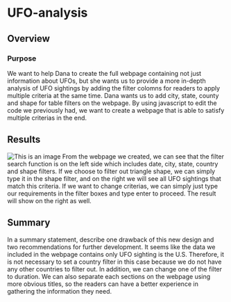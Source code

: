 # UFO-analysis
## Overview
### Purpose
We want to help Dana to create the full webpage containing not just information about UFOs, but she wants us to provide a more in-depth analysis of UFO sightings by adding the filter colomns for readers to apply multiple criteria at the same time. Dana wants us to add city, state, county and shape for table filters on the webpage. By using javascript to edit the code we previously had, we want to create a webpage that is able to satisfy multiple criterias in the end.
## Results
![This is an image]()
From the webpage we created, we can see that the filter search function is on the left side which includes date, city, state, country and shape filters. If we choose to filter out triangle shape, we can simply type it in the shape filter, and on the right we will see all UFO sightings that match this criteria. If we want to change criterias, we can simply just type our requirements in the filter boxes and type enter to proceed. The result will show on the right as well.
## Summary
In a summary statement, describe one drawback of this new design and two recommendations for further development.
It seems like the data we included in the webpage contains only UFO sighting is the U.S. Therefore, it is not necessary to set a country filter in this case because we do not have any other countries to filter out. In addition, we can change one of the filter to duration. We can also separate each sections on the webpage using more obvious titles, so the readers can have a better experience in gathering the information they need.
